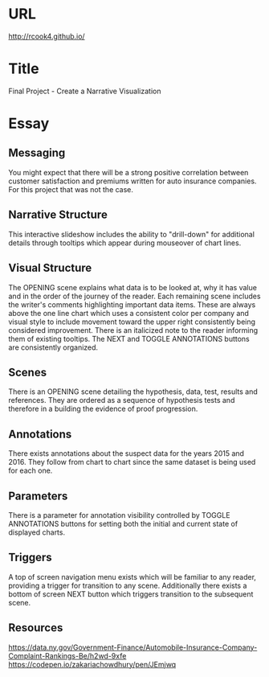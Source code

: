 # URL
http://rcook4.github.io/

# Title
Final Project - Create a Narrative Visualization

# Essay

## Messaging
You might expect that there will be a strong positive correlation between customer satisfaction and premiums written for auto insurance companies. For this project that was not the case.

## Narrative Structure
This interactive slideshow includes the ability to "drill-down" for additional details through tooltips which appear during mouseover of chart lines.

## Visual Structure
The OPENING scene explains what data is to be looked at, why it has value and in the order of the journey of the reader. Each remaining scene includes the writer's comments highlighting important data items. These are always above the one line chart which uses a consistent color per company and visual style to include movement toward the upper right consistently being considered improvement. There is an italicized note to the reader informing them of existing tooltips. The NEXT and TOGGLE ANNOTATIONS buttons are consistently organized.

## Scenes
There is an OPENING scene detailing the hypothesis, data, test, results and references. They are ordered as a sequence of hypothesis tests and therefore in a building the evidence of proof progression.

## Annotations
There exists annotations about the suspect data for the years 2015 and 2016. They follow from chart to chart since the same dataset is being used for each one.

## Parameters
There is a parameter for annotation visibility controlled by TOGGLE ANNOTATIONS buttons for setting both the initial and current state of displayed charts.

## Triggers
A top of screen navigation menu exists which will be familiar to any reader, providing a trigger for transition to any scene. Additionally there exists a bottom of screen NEXT button which triggers transition to the subsequent scene.

## Resources
https://data.ny.gov/Government-Finance/Automobile-Insurance-Company-Complaint-Rankings-Be/h2wd-9xfe
https://codepen.io/zakariachowdhury/pen/JEmjwq
